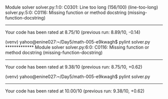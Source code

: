 Module solver
solver.py:1:0: C0301: Line too long (156/100) (line-too-long)
solver.py:5:0: C0116: Missing function or method docstring (missing-function-docstring)

------------------------------------------------------------------
Your code has been rated at 8.75/10 (previous run: 8.89/10, -0.14)

(venv) yahoo@enine027:~/Day5/math-005-e9kwagh$ pylint solver.py
************* Module solver
solver.py:6:0: C0116: Missing function or method docstring (missing-function-docstring)

------------------------------------------------------------------
Your code has been rated at 9.38/10 (previous run: 8.75/10, +0.62)

(venv) yahoo@enine027:~/Day5/math-005-e9kwagh$ pylint solver.py

-------------------------------------------------------------------
Your code has been rated at 10.00/10 (previous run: 9.38/10, +0.62)
